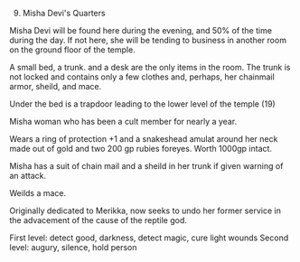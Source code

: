 9. Misha Devi's Quarters

Misha Devi will be found here during the evening, and 50% of the time during
the day.  If not here, she will be tending to business in another room
on the ground floor of the temple.

A small bed, a trunk. and a desk are the only items in the room.
The trunk is not locked and contains only a few clothes and, perhaps,
her chainmail armor, sheild, and mace.

Under the bed is a trapdoor leading to the lower level of the temple (19)

Misha woman who has been a cult member for nearly a year.

Wears a ring of protection +1 and a snakeshead amulat around her neck made
out of gold and two 200 gp rubies foreyes.  Worth 1000gp intact.

Misha has a suit of chain mail and a sheild in her trunk if given
warning of an attack.

Weilds a mace.

Originally dedicated to Merikka, now seeks to undo her former service in
the advacement of the cause of the reptile god.

First level: detect good, darkness, detect magic, cure light wounds
Second level: augury, silence, hold person



